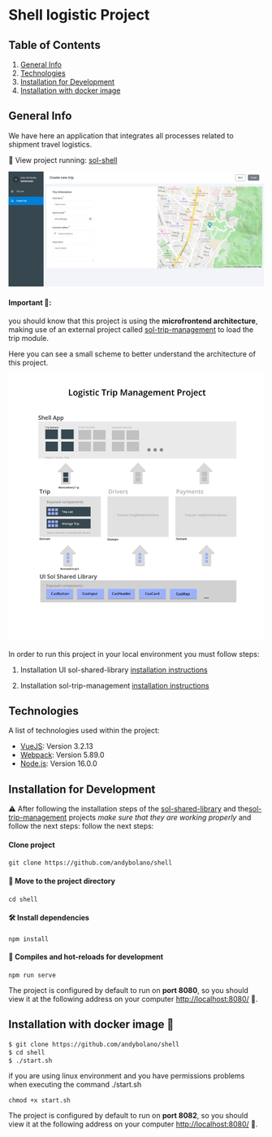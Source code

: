 # Shell logistic Project

## Table of Contents
1. [General Info](#general-info)
2. [Technologies](#technologies)
3. [Installation for Development](#Installation-for-Development)
3. [Installation with docker image](#Installation-with-docker-image)

## General Info
We have here an application that integrates all processes related to shipment travel logistics.

🔵 View project running: [sol-shell](https://sol-shell.netlify.app/)

![Screenshot project](./screenshots/screenshot.png)

#### Important 📢:
you should know that this project is using the **microfrontend architecture**, making use of an external project called [sol-trip-management](https://sol-trip-management.netlify.app/#/trip/list) to load the trip module.

Here you can see a small scheme to better understand the architecture of this project.

![Image architecture](./screenshots/wireframe_%20shell.png)

In order to run this project in your local environment you must follow steps:

1. Installation UI sol-shared-library [installation instructions](https://github.com/andybolano/sol-shared-library) 

2. Installation sol-trip-management [installation instructions](https://github.com/andybolano/sol-tripManagement) 

## Technologies
A list of technologies used within the project:
* [VueJS](https://vuejs.org/): Version 3.2.13 
* [Webpack](https://webpack.js.org/): Version 5.89.0
* [Node.js](https://nodejs.org/): Version 16.0.0

## Installation for Development
⚠️ After following the installation steps of the [sol-shared-library](https://github.com/andybolano/sol-shared-library) and the[sol-trip-management](https://github.com/andybolano/sol-tripManagement) projects *make sure that they are  working properly* and follow the next steps:
follow the next steps: 
#### Clone project
```
git clone https://github.com/andybolano/shell
```
#### 📁 Move to the project directory 
```
cd shell
```

#### 🛠️ Install dependencies
```
npm install
```

#### 🏁 Compiles and hot-reloads for development
```
npm run serve
```

The project is configured by default to run on **port 8080**, so you should view it at the following address on your computer [http://localhost:8080/](http://localhost:8082/) 🏁.

## Installation with docker image 🐋


```
$ git clone https://github.com/andybolano/shell
$ cd shell
$ ./start.sh
```
if you are using linux environment and you have permissions problems when executing the command ./start.sh
```
chmod +x start.sh
```

The project is configured by default to run on **port 8082**, so you should view it at the following address on your computer [http://localhost:8080/](http://localhost:8080/) 🏁.
